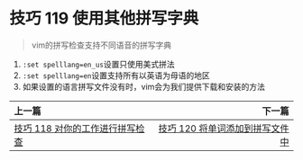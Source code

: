 # 技巧 119 使用其他拼写字典
> vim的拼写检查支持不同语音的拼写字典

1. `:set spelllang=en_us`设置只使用美式拼法
2. `:set spelllang=en`设置支持所有以英语为母语的地区
3. 如果设置的语言拼写文件没有时，vim会为我们提供下载和安装的方法


|上一篇|下一篇|
|:---|---:|
|[技巧 118 对你的工作进行拼写检查 ](tip118.md)|[技巧 120 将单词添加到拼写文件中](tip120.md)|

